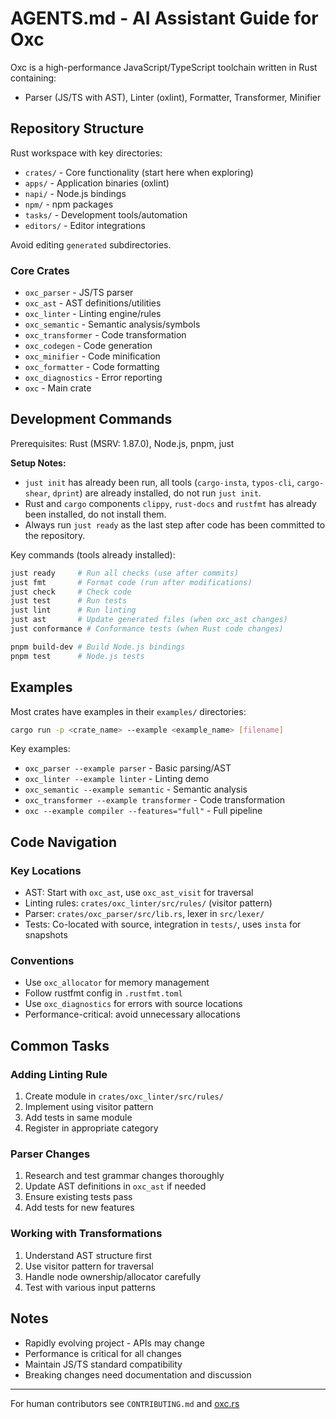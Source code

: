# AGENTS.md - AI Assistant Guide for Oxc

Oxc is a high-performance JavaScript/TypeScript toolchain written in Rust containing:

- Parser (JS/TS with AST), Linter (oxlint), Formatter, Transformer, Minifier

## Repository Structure

Rust workspace with key directories:

- `crates/` - Core functionality (start here when exploring)
- `apps/` - Application binaries (oxlint)
- `napi/` - Node.js bindings
- `npm/` - npm packages
- `tasks/` - Development tools/automation
- `editors/` - Editor integrations

Avoid editing `generated` subdirectories.

### Core Crates

- `oxc_parser` - JS/TS parser
- `oxc_ast` - AST definitions/utilities
- `oxc_linter` - Linting engine/rules
- `oxc_semantic` - Semantic analysis/symbols
- `oxc_transformer` - Code transformation
- `oxc_codegen` - Code generation
- `oxc_minifier` - Code minification
- `oxc_formatter` - Code formatting
- `oxc_diagnostics` - Error reporting
- `oxc` - Main crate

## Development Commands

Prerequisites: Rust (MSRV: 1.87.0), Node.js, pnpm, just

**Setup Notes:**

- `just init` has already been run, all tools (`cargo-insta`, `typos-cli`, `cargo-shear`, `dprint`) are already installed, do not run `just init`.
- Rust and `cargo` components `clippy`, `rust-docs` and `rustfmt` has already been installed, do not install them.
- Always run `just ready` as the last step after code has been committed to the repository.

Key commands (tools already installed):

```bash
just ready     # Run all checks (use after commits)
just fmt       # Format code (run after modifications)
just check     # Check code
just test      # Run tests  
just lint      # Run linting
just ast       # Update generated files (when oxc_ast changes)
just conformance # Conformance tests (when Rust code changes)

pnpm build-dev # Build Node.js bindings
pnpm test      # Node.js tests
```

## Examples

Most crates have examples in their `examples/` directories:

```bash
cargo run -p <crate_name> --example <example_name> [filename]
```

Key examples:

- `oxc_parser --example parser` - Basic parsing/AST
- `oxc_linter --example linter` - Linting demo
- `oxc_semantic --example semantic` - Semantic analysis
- `oxc_transformer --example transformer` - Code transformation
- `oxc --example compiler --features="full"` - Full pipeline

## Code Navigation

### Key Locations

- AST: Start with `oxc_ast`, use `oxc_ast_visit` for traversal
- Linting rules: `crates/oxc_linter/src/rules/` (visitor pattern)
- Parser: `crates/oxc_parser/src/lib.rs`, lexer in `src/lexer/`
- Tests: Co-located with source, integration in `tests/`, uses `insta` for snapshots

### Conventions

- Use `oxc_allocator` for memory management
- Follow rustfmt config in `.rustfmt.toml`
- Use `oxc_diagnostics` for errors with source locations
- Performance-critical: avoid unnecessary allocations

## Common Tasks

### Adding Linting Rule

1. Create module in `crates/oxc_linter/src/rules/`
2. Implement using visitor pattern
3. Add tests in same module
4. Register in appropriate category

### Parser Changes

1. Research and test grammar changes thoroughly
2. Update AST definitions in `oxc_ast` if needed
3. Ensure existing tests pass
4. Add tests for new features

### Working with Transformations

1. Understand AST structure first
2. Use visitor pattern for traversal
3. Handle node ownership/allocator carefully
4. Test with various input patterns

## Notes

- Rapidly evolving project - APIs may change
- Performance is critical for all changes
- Maintain JS/TS standard compatibility
- Breaking changes need documentation and discussion

---

For human contributors see `CONTRIBUTING.md` and [oxc.rs](https://oxc.rs)
